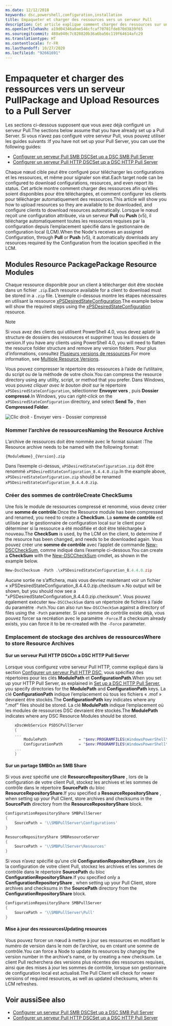 ```yaml
---
ms.date: 12/12/2018
keywords: dsc,powershell,configuration,installation
title: Empaqueter et charger des ressources vers un serveur Pull
description: Cet article explique comment charger des ressources sur un serveur Pull afin qu’elles puissent être téléchargées par des configurations sur les nœuds gérés par DSC.
ms.openlocfilehash: a19d04346a0ae546cfcaf70701fde870d3839f65
ms.sourcegitcommit: 488a940c7c828820b36a6ba56c119f64614afc29
ms.translationtype: HT
ms.contentlocale: fr-FR
ms.lasthandoff: 10/27/2020
ms.locfileid: "92661691"
---
```

# <a name="package-and-upload-resources-to-a-pull-server"></a><span data-ttu-id="a2e53-104">Empaqueter et charger des ressources vers un serveur Pull</span><span class="sxs-lookup"><span data-stu-id="a2e53-104">Package and Upload Resources to a Pull Server</span></span>

<span data-ttu-id="a2e53-105">Les sections ci-dessous supposent que vous avez déjà configuré un serveur Pull.</span><span class="sxs-lookup"><span data-stu-id="a2e53-105">The sections below assume that you have already set up a Pull Server.</span></span> <span data-ttu-id="a2e53-106">Si vous n’avez pas configuré votre serveur Pull, vous pouvez utiliser les guides suivants :</span><span class="sxs-lookup"><span data-stu-id="a2e53-106">If you have not set up your Pull Server, you can use the following guides:</span></span>

- [<span data-ttu-id="a2e53-107">Configurer un serveur Pull SMB DSC</span><span class="sxs-lookup"><span data-stu-id="a2e53-107">Set up a DSC SMB Pull Server</span></span>](pullServerSmb.md)
- [<span data-ttu-id="a2e53-108">Configurer un serveur Pull HTTP DSC</span><span class="sxs-lookup"><span data-stu-id="a2e53-108">Set up a DSC HTTP Pull Server</span></span>](pullServer.md)

<span data-ttu-id="a2e53-109">Chaque nœud cible peut être configuré pour télécharger les configurations et les ressources, et même pour signaler son état.</span><span class="sxs-lookup"><span data-stu-id="a2e53-109">Each target node can be configured to download configurations, resources, and even report its status.</span></span> <span data-ttu-id="a2e53-110">Cet article montre comment charger des ressources afin qu’elles soient disponibles pour être téléchargées, et comment configurer les clients pour télécharger automatiquement des ressources.</span><span class="sxs-lookup"><span data-stu-id="a2e53-110">This article will show you how to upload resources so they are available to be downloaded, and configure clients to download resources automatically.</span></span> <span data-ttu-id="a2e53-111">Lorsque le nœud reçoit une configuration attribuée, via un serveur **Pull** ou **Push** (v5), il télécharge automatiquement toutes les ressources requises par la configuration depuis l’emplacement spécifié dans le gestionnaire de configuration local (LCM).</span><span class="sxs-lookup"><span data-stu-id="a2e53-111">When the Node's receives an assigned Configuration, through **Pull** or **Push** (v5), it automatically downloads any resources required by the Configuration from the location specified in the LCM.</span></span>

## <a name="package-resource-modules"></a><span data-ttu-id="a2e53-112">Modules Resource Package</span><span class="sxs-lookup"><span data-stu-id="a2e53-112">Package Resource Modules</span></span>

<span data-ttu-id="a2e53-113">Chaque ressource disponible pour un client à télécharger doit être stockée dans un fichier `.zip`.</span><span class="sxs-lookup"><span data-stu-id="a2e53-113">Each resource available for a client to download must be stored in a `.zip` file.</span></span> <span data-ttu-id="a2e53-114">L’exemple ci-dessous montre les étapes nécessaires en utilisant la ressource [xPSDesiredStateConfiguration](https://www.powershellgallery.com/packages/xPSDesiredStateConfiguration/8.4.0.0).</span><span class="sxs-lookup"><span data-stu-id="a2e53-114">The example below will show the required steps using the [xPSDesiredStateConfiguration](https://www.powershellgallery.com/packages/xPSDesiredStateConfiguration/8.4.0.0) resource.</span></span>

> [!NOTE]
> <span data-ttu-id="a2e53-115">Si vous avez des clients qui utilisent PowerShell 4.0, vous devez aplatir la structure de dossiers des ressources et supprimer tous les dossiers de version.</span><span class="sxs-lookup"><span data-stu-id="a2e53-115">If you have any clients using PowerShell 4.0, you will need to flatten the resource folder structure and remove any version folders.</span></span> <span data-ttu-id="a2e53-116">Pour plus d’informations, consultez [Plusieurs versions de ressources](../configurations/import-dscresource.md#multiple-resource-versions).</span><span class="sxs-lookup"><span data-stu-id="a2e53-116">For more information, see [Multiple Resource Versions](../configurations/import-dscresource.md#multiple-resource-versions).</span></span>

<span data-ttu-id="a2e53-117">Vous pouvez compresser le répertoire des ressources à l’aide de l’utilitaire, du script ou de la méthode de votre choix.</span><span class="sxs-lookup"><span data-stu-id="a2e53-117">You can compress the resource directory using any utility, script, or method that you prefer.</span></span> <span data-ttu-id="a2e53-118">Dans Windows, vous pouvez _cliquer avec le bouton droit_ sur le répertoire `xPSDesiredStateConfiguration`, sélectionner **Envoyer vers** , puis **Dossier compressé**.</span><span class="sxs-lookup"><span data-stu-id="a2e53-118">In Windows, you can _right-click_ on the `xPSDesiredStateConfiguration` directory, and select **Send To** , then **Compressed Folder**.</span></span>

![Clic droit - Envoyer vers - Dossier compressé](media/package-upload-resources/right-click.gif)

### <a name="naming-the-resource-archive"></a><span data-ttu-id="a2e53-120">Nommer l’archive de ressources</span><span class="sxs-lookup"><span data-stu-id="a2e53-120">Naming the Resource Archive</span></span>

<span data-ttu-id="a2e53-121">L’archive de ressources doit être nommée avec le format suivant :</span><span class="sxs-lookup"><span data-stu-id="a2e53-121">The Resource archive needs to be named with the following format:</span></span>

```
{ModuleName}_{Version}.zip
```

<span data-ttu-id="a2e53-122">Dans l’exemple ci-dessus, `xPSDesiredStateConfiguration.zip` doit être renommé `xPSDesiredStateConfiguration_8.4.4.0.zip`.</span><span class="sxs-lookup"><span data-stu-id="a2e53-122">In the example above, `xPSDesiredStateConfiguration.zip` should be renamed `xPSDesiredStateConfiguration_8.4.4.0.zip`.</span></span>

### <a name="create-checksums"></a><span data-ttu-id="a2e53-123">Créer des sommes de contrôle</span><span class="sxs-lookup"><span data-stu-id="a2e53-123">Create CheckSums</span></span>

<span data-ttu-id="a2e53-124">Une fois le module de ressources compressé et renommé, vous devez créer une **somme de contrôle**.</span><span class="sxs-lookup"><span data-stu-id="a2e53-124">Once the Resource module has been compressed and renamed, you need to create a **CheckSum**.</span></span> <span data-ttu-id="a2e53-125">La **somme de contrôle** est utilisée par le gestionnaire de configuration local sur le client pour déterminer si la ressource a été modifiée et doit être téléchargée à nouveau.</span><span class="sxs-lookup"><span data-stu-id="a2e53-125">The **CheckSum** is used, by the LCM on the client, to determine if the resource has been changed, and needs to be downloaded again.</span></span> <span data-ttu-id="a2e53-126">Vous pouvez créer une **somme de contrôle** avec l’applet de commande [New-DSCCheckSum](/powershell/module/PSDesiredStateConfiguration/New-DSCCheckSum), comme indiqué dans l’exemple ci-dessous.</span><span class="sxs-lookup"><span data-stu-id="a2e53-126">You can create a **CheckSum** with the [New-DSCCheckSum](/powershell/module/PSDesiredStateConfiguration/New-DSCCheckSum) cmdlet, as shown in the example below.</span></span>

```powershell
New-DscChecksum -Path .\xPSDesiredStateConfiguration_8.4.4.0.zip
```

<span data-ttu-id="a2e53-127">Aucune sortie ne s’affichera, mais vous devriez maintenant voir un fichier « xPSDesiredStateConfiguration_8.4.4.0.zip.checksum ».</span><span class="sxs-lookup"><span data-stu-id="a2e53-127">No output will be shown, but you should now see a "xPSDesiredStateConfiguration_8.4.4.0.zip.checksum".</span></span> <span data-ttu-id="a2e53-128">Vous pouvez également exécuter `New-DSCCheckSum` dans un répertoire de fichiers à l’aide du paramètre `-Path`.</span><span class="sxs-lookup"><span data-stu-id="a2e53-128">You can also run `New-DSCCheckSum` against a directory of files using the `-Path` parameter.</span></span> <span data-ttu-id="a2e53-129">Si une somme de contrôle existe déjà, vous pouvez forcer sa recréation avec le paramètre `-Force`.</span><span class="sxs-lookup"><span data-stu-id="a2e53-129">If a checksum already exists, you can force it to be re-created with the `-Force` parameter.</span></span>

### <a name="where-to-store-resource-archives"></a><span data-ttu-id="a2e53-130">Emplacement de stockage des archives de ressources</span><span class="sxs-lookup"><span data-stu-id="a2e53-130">Where to store Resource Archives</span></span>

#### <a name="on-a-dsc-http-pull-server"></a><span data-ttu-id="a2e53-131">Sur un serveur Pull HTTP DSC</span><span class="sxs-lookup"><span data-stu-id="a2e53-131">On a DSC HTTP Pull Server</span></span>

<span data-ttu-id="a2e53-132">Lorsque vous configurez votre serveur Pull HTTP, comme expliqué dans la section [Configurer un serveur Pull HTTP DSC](pullServer.md), vous spécifiez des répertoires pour les clés **ModulePath** et **ConfigurationPath**.</span><span class="sxs-lookup"><span data-stu-id="a2e53-132">When you set up your HTTP Pull Server, as explained in [Set up a DSC HTTP Pull Server](pullServer.md), you specify directories for the **ModulePath** and **ConfigurationPath** keys.</span></span> <span data-ttu-id="a2e53-133">La clé **ConfigurationPath** indique l’emplacement où tous les fichiers « .mof » devraient être stockés.</span><span class="sxs-lookup"><span data-stu-id="a2e53-133">The **ConfigurationPath** key indicates where any ".mof" files should be stored.</span></span> <span data-ttu-id="a2e53-134">La clé **ModulePath** indique l’emplacement où les modules de ressources DSC devraient être stockés.</span><span class="sxs-lookup"><span data-stu-id="a2e53-134">The **ModulePath** indicates where any DSC Resource Modules should be stored.</span></span>

```powershell
    xDscWebService PSDSCPullServer
    {
    ...
        ModulePath              = "$env:PROGRAMFILES\WindowsPowerShell\DscService\Modules"
        ConfigurationPath       = "$env:PROGRAMFILES\WindowsPowerShell\DscService\Configuration"
    ...
    }

```

#### <a name="on-an-smb-share"></a><span data-ttu-id="a2e53-135">Sur un partage SMB</span><span class="sxs-lookup"><span data-stu-id="a2e53-135">On an SMB Share</span></span>

<span data-ttu-id="a2e53-136">Si vous avez spécifié une clé **ResourceRepositoryShare** , lors de la configuration de votre client Pull, stockez les archives et les sommes de contrôle dans le répertoire **SourcePath** du bloc **ResourceRepositoryShare**.</span><span class="sxs-lookup"><span data-stu-id="a2e53-136">If you specified a **ResourceRepositoryShare** , when setting up your Pull Client, store archives and checksums in the **SourcePath** directory from the **ResourceRepositoryShare** block.</span></span>

```powershell
ConfigurationRepositoryShare SMBPullServer
{
    SourcePath = '\\SMBPullServer\Configurations'
}

ResourceRepositoryShare SMBResourceServer
{
    SourcePath = '\\SMBPullServer\Resources'
}
```

<span data-ttu-id="a2e53-137">Si vous n’avez spécifié qu’une clé **ConfigurationRepositoryShare** , lors de la configuration de votre client Pull, stockez les archives et les sommes de contrôle dans le répertoire **SourcePath** du bloc **ConfigurationRepositoryShare**.</span><span class="sxs-lookup"><span data-stu-id="a2e53-137">If you specified only a **ConfigurationRepositoryShare** , when setting up your Pull Client, store archives and checksums in the **SourcePath** directory from the **ConfigurationRepositoryShare** block.</span></span>

```powershell
ConfigurationRepositoryShare SMBPullServer
{
    SourcePath = '\\SMBPullServer\Pull'
}
```

#### <a name="updating-resources"></a><span data-ttu-id="a2e53-138">Mise à jour des ressources</span><span class="sxs-lookup"><span data-stu-id="a2e53-138">Updating resources</span></span>

<span data-ttu-id="a2e53-139">Vous pouvez forcer un nœud à mettre à jour ses ressources en modifiant le numéro de version dans le nom de l’archive, ou en créant une somme de contrôle.</span><span class="sxs-lookup"><span data-stu-id="a2e53-139">You can force a Node to update its resources by changing the version number in the archive's name, or by creating a new checksum.</span></span> <span data-ttu-id="a2e53-140">Le client Pull recherchera des versions plus récentes des ressources requises, ainsi que des mises à jour les sommes de contrôle, lorsque son gestionnaire de configuration local est actualisé.</span><span class="sxs-lookup"><span data-stu-id="a2e53-140">The Pull Client will check for newer versions of required resources, as well as updated checksums, when its LCM refreshes.</span></span>

## <a name="see-also"></a><span data-ttu-id="a2e53-141">Voir aussi</span><span class="sxs-lookup"><span data-stu-id="a2e53-141">See also</span></span>

- [<span data-ttu-id="a2e53-142">Configurer un serveur Pull SMB DSC</span><span class="sxs-lookup"><span data-stu-id="a2e53-142">Set up a DSC SMB Pull Server</span></span>](pullServerSmb.md)
- [<span data-ttu-id="a2e53-143">Configurer un serveur Pull HTTP DSC</span><span class="sxs-lookup"><span data-stu-id="a2e53-143">Set up a DSC HTTP Pull Server</span></span>](pullServer.md)
